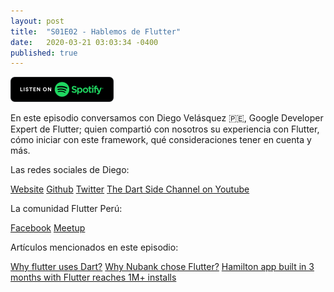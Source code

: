 ```yaml
---
layout: post
title:  "S01E02 - Hablemos de Flutter"
date:   2020-03-21 03:03:34 -0400
published: true
---
```


[<img src="/spotify-podcast-badge.png">](https://open.spotify.com/episode/54amYKKl0AKb0Mj2GU4v1p)

En este episodio conversamos con Diego Velásquez 🇵🇪, Google Developer Expert de Flutter; quien compartió con nosotros su experiencia con Flutter, cómo iniciar con este framework, qué consideraciones tener en cuenta y más.

Las redes sociales de Diego:

[Website](https://www.diegoveloper.com)
[Github](https://github.com/diegoveloper)
[Twitter](https://twitter.com/diegoveloper)
[The Dart Side Channel on Youtube](https://www.youtube.com/c/TheDartSide)

La comunidad Flutter Perú:

[Facebook](https://www.facebook.com/groups/flutterperu/)
[Meetup](https://www.meetup.com/Flutter-Peru/)

Artículos mencionados en este episodio:

[Why flutter uses Dart?](https://hackernoon.com/why-flutter-uses-dart-dd635a054ebf)
[Why Nubank chose Flutter?](https://medium.com/building-nubank/https-medium-com-freire-why-nubank-chose-flutter-61b80b568772)
[Hamilton app built in 3 months with Flutter reaches 1M+ installs](https://medium.com/flutter/video-hamilton-app-built-in-3-months-with-flutter-reaches-1m-installs-f37f81856be4)

